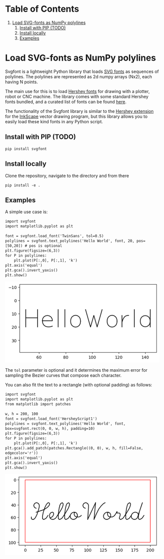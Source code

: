 
# Table of Contents

1.  [Load SVG-fonts as NumPy polylines](#org669287d)
    1.  [Install with PIP (TODO)](#org85a5f86)
    2.  [Install locally](#org94d5ec0)
    3.  [Examples](#orgab3b351)



<a id="org669287d"></a>

# Load SVG-fonts as NumPy polylines

Svgfont is a lightweight Python library that loads [SVG fonts](https://www.w3.org/TR/SVG11/fonts.html) as sequences of polylines. The polylines are represented as 2d numpy arrays (Nx2), each having N points.

The main use for this is to load [Hershey fonts](https://en.wikipedia.org/wiki/Hershey_fonts) for drawing with a plotter, robot or CNC machine. The library comes with some standard Hershey fonts bundled, and a curated list of fonts can be found [here](https://gitlab.com/oskay/svg-fonts).

The functionality of the Svgfont library is similar to the [Hershey extension](https://www.evilmadscientist.com/2011/hershey-text-an-inkscape-extension-for-engraving-fonts/) for the [InkScape](https://inkscape.org) vector drawing program, but this library allows you to easily load these kind fonts in any Python script.


<a id="org85a5f86"></a>

## Install with PIP (TODO)

    pip install svgfont


<a id="org94d5ec0"></a>

## Install locally

Clone the repository, navigate to the directory and from there

    pip install -e .


<a id="orgab3b351"></a>

## Examples

A simple use case is:

    import svgfont
    import matplotlib.pyplot as plt
    
    font = svgfont.load_font('TwinSans', tol=0.5)
    polylines = svgfont.text_polylines('Hello World', font, 20, pos=[50,20]) # pos is optional
    plt.figure(figsize=(6,3))
    for P in polylines:
        plt.plot(P[:,0], P[:,1], 'k')
    plt.axis('equal')
    plt.gca().invert_yaxis()
    plt.show()

![img](https://raw.githubusercontent.com/colormotor/svgfont/main/figures/hershey-base.png)

The `tol` parameter is optional and it determines the maximum error for sampling the Bezier curves that compose each character.

You can also fit the text to a rectangle (with optional padding) as follows:

    import svgfont
    import matplotlib.pyplot as plt
    from matplotlib import patches
    
    w, h = 200, 100
    font = svgfont.load_font('HersheyScript1')
    polylines = svgfont.text_polylines('Hello World', font, box=svgfont.rect(0, 0, w, h), padding=10)
    plt.figure(figsize=(6,3))
    for P in polylines:
        plt.plot(P[:,0], P[:,1], 'k')
    plt.gca().add_patch(patches.Rectangle((0, 0), w, h, fill=False, edgecolor='r'))
    plt.axis('equal')
    plt.gca().invert_yaxis()
    plt.show()

![img](https://raw.githubusercontent.com/colormotor/svgfont/main/figures/hershey-box.png)


